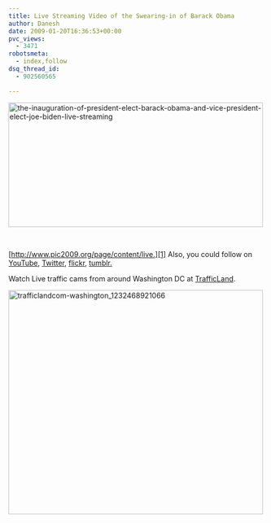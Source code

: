 ```yaml
---
title: Live Streaming Video of the Swearing-in of Barack Obama
author: Danesh
date: 2009-01-20T16:36:53+00:00
pvc_views:
  - 3471
robotsmeta:
  - index,follow
dsq_thread_id:
  - 902560565

---
```

[<img loading="lazy" class="alignnone size-medium wp-image-1174" title="the-inauguration-of-president-elect-barack-obama-and-vice-president-elect-joe-biden-live-streaming" src="/wp-content/uploads/2009/01/the-inauguration-of-president-elect-barack-obama-and-vice-president-elect-joe-biden-live-streaming_1232468734428-500x245.png" alt="the-inauguration-of-president-elect-barack-obama-and-vice-president-elect-joe-biden-live-streaming" width="500" height="245" srcset="/wp-content/uploads/2009/01/the-inauguration-of-president-elect-barack-obama-and-vice-president-elect-joe-biden-live-streaming_1232468734428-500x245.png 500w, /wp-content/uploads/2009/01/the-inauguration-of-president-elect-barack-obama-and-vice-president-elect-joe-biden-live-streaming_1232468734428-1024x503.png 1024w, /wp-content/uploads/2009/01/the-inauguration-of-president-elect-barack-obama-and-vice-president-elect-joe-biden-live-streaming_1232468734428.png 1261w" sizes="(max-width: 500px) 100vw, 500px" />][1]

[  
][1] 

[http://www.pic2009.org/page/content/live.][1] Also, you could follow on [YouTube][2], [Twitter][3], [flickr][4], [][1][tumblr.][5]

Watch Live traffic cams from around Washington DC at [TrafficLand][6].

[<img loading="lazy" class="alignnone size-medium wp-image-1171" title="trafficlandcom-washington_1232468921066" src="/wp-content/uploads/2009/01/trafficlandcom-washington_1232468921066-500x441.png" alt="trafficlandcom-washington_1232468921066" width="500" height="441" srcset="/wp-content/uploads/2009/01/trafficlandcom-washington_1232468921066-500x441.png 500w, /wp-content/uploads/2009/01/trafficlandcom-washington_1232468921066-1024x904.png 1024w, /wp-content/uploads/2009/01/trafficlandcom-washington_1232468921066.png 1264w" sizes="(max-width: 500px) 100vw, 500px" />][6]

 [1]: http://www.pic2009.org/page/content/live
 [2]: http://www.youtube.com/inauguration
 [3]: http://www.twitter.com/obamainaugural
 [4]: http://www.flickr.com/photos/inauguration
 [5]: http://www.pic2009.org/tumblr
 [6]: http://trafficland.com/city/WAS/index.html?campid=0&ssns=14&